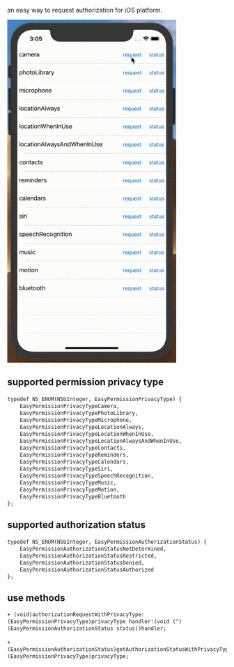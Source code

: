 an easy way to request authorization for iOS platform.

![demo](https://github.com/sunnercc/EasyPermission/blob/master/easyPermission.gif)

## supported permission privacy type
``` objc 
typedef NS_ENUM(NSUInteger, EasyPermissionPrivacyType) {
    EasyPermissionPrivacyTypeCamera,
    EasyPermissionPrivacyTypePhotoLibrary,
    EasyPermissionPrivacyTypeMicrophone,
    EasyPermissionPrivacyTypeLocationAlways,
    EasyPermissionPrivacyTypeLocationWhenInUse,
    EasyPermissionPrivacyTypeLocationAlwaysAndWhenInUse,
    EasyPermissionPrivacyTypeContacts,
    EasyPermissionPrivacyTypeReminders,
    EasyPermissionPrivacyTypeCalendars,
    EasyPermissionPrivacyTypeSiri,
    EasyPermissionPrivacyTypeSpeechRecognition,
    EasyPermissionPrivacyTypeMusic,
    EasyPermissionPrivacyTypeMotion,
    EasyPermissionPrivacyTypeBluetooth
};
```

## supported authorization status
``` objc 
typedef NS_ENUM(NSUInteger, EasyPermissionAuthorizationStatus) {
    EasyPermissionAuthorizationStatusNotDetermined,
    EasyPermissionAuthorizationStatusRestricted,
    EasyPermissionAuthorizationStatusDenied,
    EasyPermissionAuthorizationStatusAuthorized
};
```

## use methods
``` objc 
+ (void)authorizationRequestWithPrivacyType:(EasyPermissionPrivacyType)privacyType handler:(void (^)(EasyPermissionAuthorizationStatus status))handler;

+ (EasyPermissionAuthorizationStatus)getAuthorizationStatusWithPrivacyType:(EasyPermissionPrivacyType)privacyType;

```
